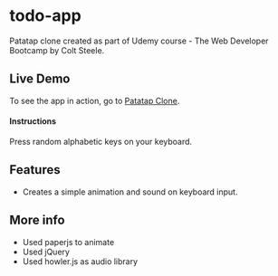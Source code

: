 # todo-app
Patatap clone created as part of Udemy course - The Web Developer Bootcamp by Colt Steele.

## Live Demo
To see the app in action, go to [Patatap Clone](https://ricardo-sousa-ferreira.github.io/Patatap-Clone/).

#### Instructions
Press random alphabetic keys on your keyboard.

## Features
- Creates a simple animation and sound on keyboard input.

## More info
 - Used paperjs to animate
 - Used jQuery
 - Used howler.js as audio library
